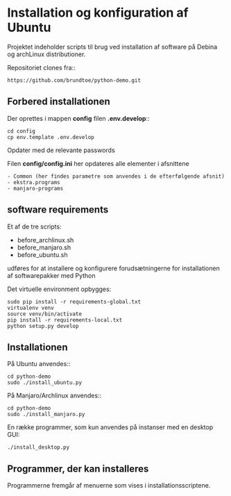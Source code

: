 # Installation og konfiguration af Ubuntu

Projektet indeholder scripts til brug ved installation af software på Debina og archLinux distributioner.

Repositoriet clones fra::

    https://github.com/brundtoe/python-demo.git

## Forbered installationen

Der oprettes i mappen **config** filen **.env.develop**::

    cd config
    cp env.template .env.develop

Opdater med de relevante passwords


Filen **config/config.ini** her opdateres alle elementer i afsnittene 

    - Common (her findes parametre som anvendes i de efterfølgende afsnit)
    - ekstra.programs
    - manjaro-programs

    
## software requirements

Et af de tre scripts:

- before_archlinux.sh
- before_manjaro.sh
- before_ubuntu.sh

udføres for at installere og konfigurere forudsætningerne for installationen af softwarepakker med Python

Det virtuelle environment opbygges:

```
sudo pip install -r requirements-global.txt        
virtualenv venv
source venv/bin/activate
pip install -r requirements-local.txt
python setup.py develop
```

## Installationen

På Ubuntu anvendes::

    cd python-demo
    sudo ./install_ubuntu.py

På Manjaro/Archlinux anvendes::

    cd python-demo
    sudo ./install_manjaro.py

En række programmer, som kun anvendes på instanser med en desktop GUI:

    ./install_desktop.py

## Programmer, der kan installeres

Programmerne fremgår af menuerne som vises i installationsscriptene.

